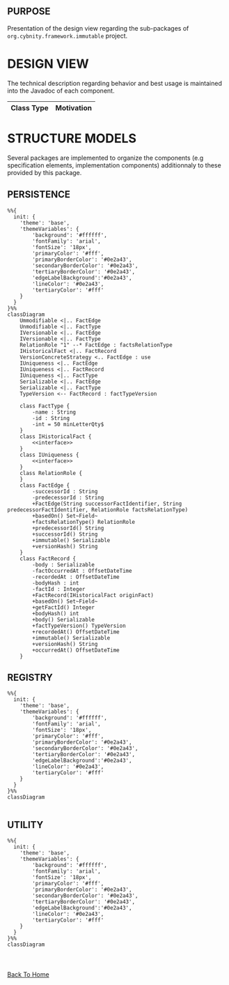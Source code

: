 ## PURPOSE
Presentation of the design view regarding the sub-packages of `org.cybnity.framework.immutable` project.

# DESIGN VIEW
The technical description regarding behavior and best usage is maintained into the Javadoc of each component.

|Class Type|Motivation|
| :-- | :-- |

# STRUCTURE MODELS
Several packages are implemented to organize the components (e.g specification elements, implementation components) additionnaly to these provided by this package.

## PERSISTENCE

```mermaid
%%{
  init: {
    'theme': 'base',
    'themeVariables': {
        'background': '#ffffff',
        'fontFamily': 'arial',
        'fontSize': '18px',
        'primaryColor': '#fff',
        'primaryBorderColor': '#0e2a43',
        'secondaryBorderColor': '#0e2a43',
        'tertiaryBorderColor': '#0e2a43',
        'edgeLabelBackground':'#0e2a43',
        'lineColor': '#0e2a43',
        'tertiaryColor': '#fff'
    }
  }
}%%
classDiagram
    Ummodifiable <|.. FactEdge
    Unmodifiable <|.. FactType
    IVersionable <|.. FactEdge
    IVersionable <|.. FactType
    RelationRole "1" --* FactEdge : factsRelationType
    IHistoricalFact <|.. FactRecord
    VersionConcreteStrategy <.. FactEdge : use
    IUniqueness <|.. FactEdge
    IUniqueness <|.. FactRecord
    IUniqueness <|.. FactType
    Serializable <|.. FactEdge
    Serializable <|.. FactType
    TypeVersion <-- FactRecord : factTypeVersion

    class FactType {
        -name : String
        -id : String
        -int = 50 minLetterQty$
    }
    class IHistoricalFact {
        <<interface>>
    }
    class IUniqueness {
        <<interface>>
    }
    class RelationRole {
    }
    class FactEdge {
        -successorId : String
        -predecessorId : String
        +FactEdge(String successorFactIdentifier, String predecessorFactIdentifier, RelationRole factsRelationType)
        +basedOn() Set~Field~
        +factsRelationType() RelationRole
        +predecessorId() String
        +successorId() String
        +immutable() Serializable
        +versionHash() String
    }
    class FactRecord {
        -body : Serializable
        -factOccurredAt : OffsetDateTime
        -recordedAt : OffsetDateTime
        -bodyHash : int
        -factId : Integer
        +FactRecord(IHistoricalFact originFact)
        +basedOn() Set~Field~
        +getFactId() Integer
        +bodyHash() int
        +body() Serializable
        +factTypeVersion() TypeVersion
        +recordedAt() OffsetDateTime
        +immutable() Serializable
        +versionHash() String
        +occurredAt() OffsetDateTime
    }

```



## REGISTRY

```mermaid
%%{
  init: {
    'theme': 'base',
    'themeVariables': {
        'background': '#ffffff',
        'fontFamily': 'arial',
        'fontSize': '18px',
        'primaryColor': '#fff',
        'primaryBorderColor': '#0e2a43',
        'secondaryBorderColor': '#0e2a43',
        'tertiaryBorderColor': '#0e2a43',
        'edgeLabelBackground':'#0e2a43',
        'lineColor': '#0e2a43',
        'tertiaryColor': '#fff'
    }
  }
}%%
classDiagram


```

## UTILITY

```mermaid
%%{
  init: {
    'theme': 'base',
    'themeVariables': {
        'background': '#ffffff',
        'fontFamily': 'arial',
        'fontSize': '18px',
        'primaryColor': '#fff',
        'primaryBorderColor': '#0e2a43',
        'secondaryBorderColor': '#0e2a43',
        'tertiaryBorderColor': '#0e2a43',
        'edgeLabelBackground':'#0e2a43',
        'lineColor': '#0e2a43',
        'tertiaryColor': '#fff'
    }
  }
}%%
classDiagram


```

#
[Back To Home](README.md)
